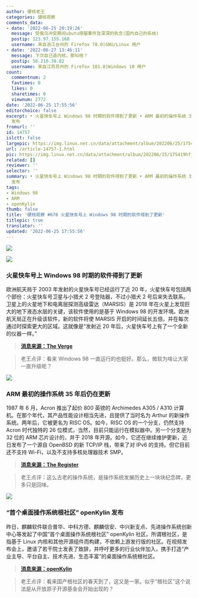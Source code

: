 ```yaml
---
author: 硬核老王
categories: 硬核观察
comments_data:
- date: '2022-06-25 20:19:26'
  message: 受俄乌冲突期间ubutu停服事件及深深的执念(国内自己的系统)
  postip: 123.97.155.168
  username: 来自浙江台州的 Firefox 78.0|GNU/Linux 用户
- date: '2022-06-27 13:46:11'
  message: 下次自己造内核，那叫啥？
  postip: 58.210.38.82
  username: 来自江苏苏州的 Firefox 101.0|Windows 10 用户
count:
  commentnum: 2
  favtimes: 0
  likes: 0
  sharetimes: 0
  viewnum: 2772
date: '2022-06-25 17:55:56'
editorchoice: false
excerpt: • 火星快车号上 Windows 98 时期的软件得到了更新 • ARM 最初的操作系统 35 年后仍在更新 • “首个桌面操作系统根社区” openKylin
  发布
fromurl: ''
id: 14757
islctt: false
largepic: https://img.linux.net.cn/data/attachment/album/202206/25/175419hfjffmtne9rf7v7e.jpg
url: /article-14757-1.html
pic: https://img.linux.net.cn/data/attachment/album/202206/25/175419hfjffmtne9rf7v7e.jpg.thumb.jpg
related: []
reviewer: ''
selector: ''
summary: • 火星快车号上 Windows 98 时期的软件得到了更新 • ARM 最初的操作系统 35 年后仍在更新 • “首个桌面操作系统根社区” openKylin
  发布
tags:
- Windows 98
- ARM
- openKylin
thumb: false
title: '硬核观察 #678 火星快车号上 Windows 98 时期的软件得到了更新'
titlepic: true
translator: ''
updated: '2022-06-25 17:55:56'
---
```


![](/data/attachment/album/202206/25/175419hfjffmtne9rf7v7e.jpg)


![](/data/attachment/album/202206/25/175426ohmsxx4n5jydhmyb.jpg)


### 火星快车号上 Windows 98 时期的软件得到了更新


欧洲航天局于 2003 年发射的火星快车号已经运行了近 20 年，火星快车号包括两个部份：火星快车号卫星与小猎犬 2 号登陆器，不过小猎犬 2 号后来失去联系。卫星上的火星地下和电离层探测高级雷达（MARSIS）是 2018 年在火星上发现巨大的地下液态水层的关键，该软件使用的是基于 Windows 98 的开发环境。欧洲航天局正在升级该软件，新的软件将使 MARSIS 开启的时间延长五倍，并在每次通过时探索更大的区域。这就像是“发射近 20 年后，火星快车号上有了一个全新的仪器一样。”



> 
> **[消息来源：The Verge](https://www.theverge.com/2022/6/24/23181715/mars-express-marsis-windows-98-upgrade-esa)**
> 
> 
> 



> 
> 老王点评：看来 Windows 98 一直运行的也挺好。那么，微软为啥让大家一直升级呢？
> 
> 
> 


![](/data/attachment/album/202206/25/175450c77ttj7y7yt5iytr.jpg)


### ARM 最初的操作系统 35 年后仍在更新


1987 年 6 月，Acron 推出了起价 800 英镑的 Archimedes A305 / A310 计算机。在那个年代，其产品性能设计相当先进，且提供了当时名为 Arthur 的新操作系统。两年后，它被更名为 RISC OS。如今，RISC OS 的一个分支，仍然支持 Acron 时代独特的 26 位模式，当然，目前只能运行在模拟器中。另一个分支是为 32 位的 ARM 芯片设计的，并于 2018 年开源。如今，它还在继续维护更新，近日发布了一个源自 OpenBSD 的新 TCP/IP 栈，带来了对 IPv6 的支持。但它目前还不支持 Wi-Fi，以及不支持多核处理器技术 SMP。



> 
> **[消息来源：The Register](https://www.theregister.com/2022/06/21/risc_os_35/)**
> 
> 
> 



> 
> 老王点评：这么古老的操作系统，是操作系统发展历史上一块块纪念碑，更多只是回味。
> 
> 
> 


![](/data/attachment/album/202206/25/175507spctttlap1rqir8l.jpg)


### “首个桌面操作系统根社区” openKylin 发布


昨日，麒麟软件联合普华、中科方德、麒麟信安、中兴新支点、先进操作系统创新中心等发起了中国“首个桌面操作系统根社区” openKylin 社区。所谓根社区，是指基于 Linux 内核和其他开源组件而构建，不依赖上游发行版的社区。在视频发布会上，邀请了若干院士发表了致辞，并呼吁更多的行业伙伴加入，携手打造“产业主导、平台自主、技术先进、生态丰富”的桌面操作系统根社区。



> 
> **[消息来源：openKylin](https://mp.weixin.qq.com/s/NneK8FSbOJSL_4Upn7G_ag)**
> 
> 
> 



> 
> 老王点评：看来国产根社区的春天到了，这又是一家。似乎“根社区”这个说法是从开放原子开源基金会开始出现的？
> 
> 
>